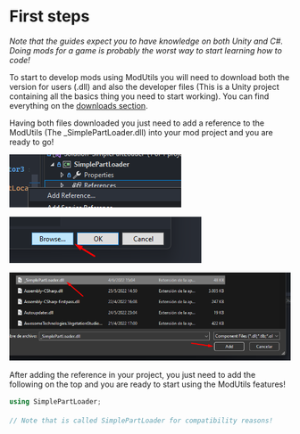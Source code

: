 # First steps

*Note that the guides expect you to have knowledge on both Unity and C#. Doing mods for a game is probably the worst way to start learning how to code!*

To start to develop mods using ModUtils you will need to download both the version for users (.dll) and also the developer files (This is a Unity project containing all the basics thing you need to start working). You can find everything on the [downloads section](downloads.md).

Having both files downloaded you just need to add a reference to the ModUtils (The _SimplePartLoader.dll) into your mod project and you are ready to go!

![](../images/first_steps/1.png)

![](../images/first_steps/2.png)

![](../images/first_steps/3.png)

After adding the reference in your project, you just need to add the following on the top and you are ready to start using the ModUtils features!

```csharp
using SimplePartLoader;

// Note that is called SimplePartLoader for compatibility reasons!
```